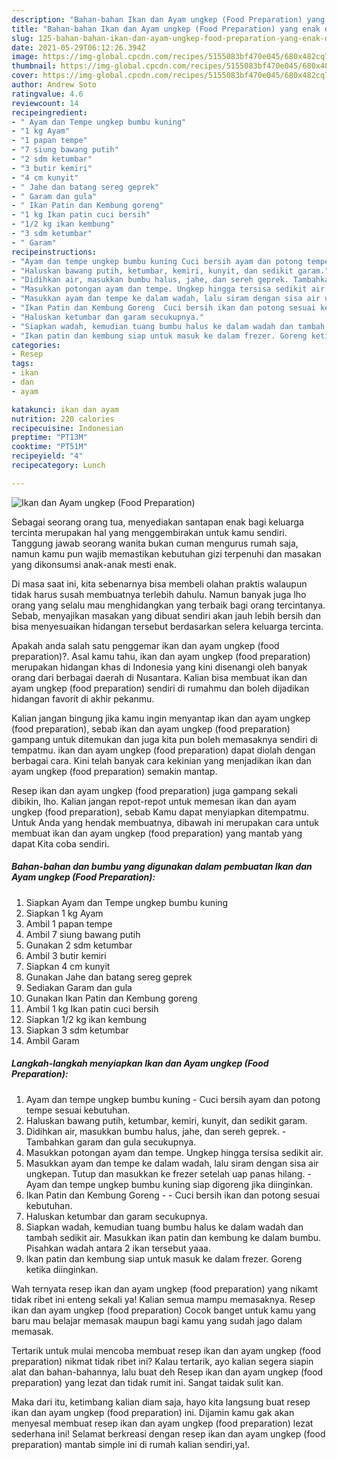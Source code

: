 ```yaml
---
description: "Bahan-bahan Ikan dan Ayam ungkep (Food Preparation) yang enak dan Mudah Dibuat"
title: "Bahan-bahan Ikan dan Ayam ungkep (Food Preparation) yang enak dan Mudah Dibuat"
slug: 125-bahan-bahan-ikan-dan-ayam-ungkep-food-preparation-yang-enak-dan-mudah-dibuat
date: 2021-05-29T06:12:26.394Z
image: https://img-global.cpcdn.com/recipes/5155083bf470e045/680x482cq70/ikan-dan-ayam-ungkep-food-preparation-foto-resep-utama.jpg
thumbnail: https://img-global.cpcdn.com/recipes/5155083bf470e045/680x482cq70/ikan-dan-ayam-ungkep-food-preparation-foto-resep-utama.jpg
cover: https://img-global.cpcdn.com/recipes/5155083bf470e045/680x482cq70/ikan-dan-ayam-ungkep-food-preparation-foto-resep-utama.jpg
author: Andrew Soto
ratingvalue: 4.6
reviewcount: 14
recipeingredient:
- " Ayam dan Tempe ungkep bumbu kuning"
- "1 kg Ayam"
- "1 papan tempe"
- "7 siung bawang putih"
- "2 sdm ketumbar"
- "3 butir kemiri"
- "4 cm kunyit"
- " Jahe dan batang sereg geprek"
- " Garam dan gula"
- " Ikan Patin dan Kembung goreng"
- "1 kg Ikan patin cuci bersih"
- "1/2 kg ikan kembung"
- "3 sdm ketumbar"
- " Garam"
recipeinstructions:
- "Ayam dan tempe ungkep bumbu kuning Cuci bersih ayam dan potong tempe sesuai kebutuhan."
- "Haluskan bawang putih, ketumbar, kemiri, kunyit, dan sedikit garam."
- "Didihkan air, masukkan bumbu halus, jahe, dan sereh geprek. Tambahkan garam dan gula secukupnya."
- "Masukkan potongan ayam dan tempe. Ungkep hingga tersisa sedikit air."
- "Masukkan ayam dan tempe ke dalam wadah, lalu siram dengan sisa air ungkepan. Tutup dan masukkan ke frezer setelah uap panas hilang.  Ayam dan tempe ungkep bumbu kuning siap digoreng jika diinginkan."
- "Ikan Patin dan Kembung Goreng  Cuci bersih ikan dan potong sesuai kebutuhan."
- "Haluskan ketumbar dan garam secukupnya."
- "Siapkan wadah, kemudian tuang bumbu halus ke dalam wadah dan tambah sedikit air. Masukkan ikan patin dan kembung ke dalam bumbu. Pisahkan wadah antara 2 ikan tersebut yaaa."
- "Ikan patin dan kembung siap untuk masuk ke dalam frezer. Goreng ketika diinginkan."
categories:
- Resep
tags:
- ikan
- dan
- ayam

katakunci: ikan dan ayam 
nutrition: 220 calories
recipecuisine: Indonesian
preptime: "PT13M"
cooktime: "PT51M"
recipeyield: "4"
recipecategory: Lunch

---
```



![Ikan dan Ayam ungkep (Food Preparation)](https://img-global.cpcdn.com/recipes/5155083bf470e045/680x482cq70/ikan-dan-ayam-ungkep-food-preparation-foto-resep-utama.jpg)

Sebagai seorang orang tua, menyediakan santapan enak bagi keluarga tercinta merupakan hal yang menggembirakan untuk kamu sendiri. Tanggung jawab seorang  wanita bukan cuman mengurus rumah saja, namun kamu pun wajib memastikan kebutuhan gizi terpenuhi dan masakan yang dikonsumsi anak-anak mesti enak.

Di masa  saat ini, kita sebenarnya bisa membeli olahan praktis walaupun tidak harus susah membuatnya terlebih dahulu. Namun banyak juga lho orang yang selalu mau menghidangkan yang terbaik bagi orang tercintanya. Sebab, menyajikan masakan yang dibuat sendiri akan jauh lebih bersih dan bisa menyesuaikan hidangan tersebut berdasarkan selera keluarga tercinta. 



Apakah anda salah satu penggemar ikan dan ayam ungkep (food preparation)?. Asal kamu tahu, ikan dan ayam ungkep (food preparation) merupakan hidangan khas di Indonesia yang kini disenangi oleh banyak orang dari berbagai daerah di Nusantara. Kalian bisa membuat ikan dan ayam ungkep (food preparation) sendiri di rumahmu dan boleh dijadikan hidangan favorit di akhir pekanmu.

Kalian jangan bingung jika kamu ingin menyantap ikan dan ayam ungkep (food preparation), sebab ikan dan ayam ungkep (food preparation) gampang untuk ditemukan dan juga kita pun boleh memasaknya sendiri di tempatmu. ikan dan ayam ungkep (food preparation) dapat diolah dengan berbagai cara. Kini telah banyak cara kekinian yang menjadikan ikan dan ayam ungkep (food preparation) semakin mantap.

Resep ikan dan ayam ungkep (food preparation) juga gampang sekali dibikin, lho. Kalian jangan repot-repot untuk memesan ikan dan ayam ungkep (food preparation), sebab Kamu dapat menyiapkan ditempatmu. Untuk Anda yang hendak membuatnya, dibawah ini merupakan cara untuk membuat ikan dan ayam ungkep (food preparation) yang mantab yang dapat Kita coba sendiri.

<!--inarticleads1-->

##### Bahan-bahan dan bumbu yang digunakan dalam pembuatan Ikan dan Ayam ungkep (Food Preparation):

1. Siapkan  Ayam dan Tempe ungkep bumbu kuning
1. Siapkan 1 kg Ayam
1. Ambil 1 papan tempe
1. Ambil 7 siung bawang putih
1. Gunakan 2 sdm ketumbar
1. Ambil 3 butir kemiri
1. Siapkan 4 cm kunyit
1. Gunakan  Jahe dan batang sereg geprek
1. Sediakan  Garam dan gula
1. Gunakan  Ikan Patin dan Kembung goreng
1. Ambil 1 kg Ikan patin cuci bersih
1. Siapkan 1/2 kg ikan kembung
1. Siapkan 3 sdm ketumbar
1. Ambil  Garam




<!--inarticleads2-->

##### Langkah-langkah menyiapkan Ikan dan Ayam ungkep (Food Preparation):

1. Ayam dan tempe ungkep bumbu kuning - Cuci bersih ayam dan potong tempe sesuai kebutuhan.
1. Haluskan bawang putih, ketumbar, kemiri, kunyit, dan sedikit garam.
1. Didihkan air, masukkan bumbu halus, jahe, dan sereh geprek. - Tambahkan garam dan gula secukupnya.
1. Masukkan potongan ayam dan tempe. Ungkep hingga tersisa sedikit air.
1. Masukkan ayam dan tempe ke dalam wadah, lalu siram dengan sisa air ungkepan. Tutup dan masukkan ke frezer setelah uap panas hilang.  - Ayam dan tempe ungkep bumbu kuning siap digoreng jika diinginkan.
1. Ikan Patin dan Kembung Goreng -  - Cuci bersih ikan dan potong sesuai kebutuhan.
1. Haluskan ketumbar dan garam secukupnya.
1. Siapkan wadah, kemudian tuang bumbu halus ke dalam wadah dan tambah sedikit air. Masukkan ikan patin dan kembung ke dalam bumbu. Pisahkan wadah antara 2 ikan tersebut yaaa.
1. Ikan patin dan kembung siap untuk masuk ke dalam frezer. Goreng ketika diinginkan.




Wah ternyata resep ikan dan ayam ungkep (food preparation) yang nikamt tidak ribet ini enteng sekali ya! Kalian semua mampu memasaknya. Resep ikan dan ayam ungkep (food preparation) Cocok banget untuk kamu yang baru mau belajar memasak maupun bagi kamu yang sudah jago dalam memasak.

Tertarik untuk mulai mencoba membuat resep ikan dan ayam ungkep (food preparation) nikmat tidak ribet ini? Kalau tertarik, ayo kalian segera siapin alat dan bahan-bahannya, lalu buat deh Resep ikan dan ayam ungkep (food preparation) yang lezat dan tidak rumit ini. Sangat taidak sulit kan. 

Maka dari itu, ketimbang kalian diam saja, hayo kita langsung buat resep ikan dan ayam ungkep (food preparation) ini. Dijamin kamu gak akan menyesal membuat resep ikan dan ayam ungkep (food preparation) lezat sederhana ini! Selamat berkreasi dengan resep ikan dan ayam ungkep (food preparation) mantab simple ini di rumah kalian sendiri,ya!.

